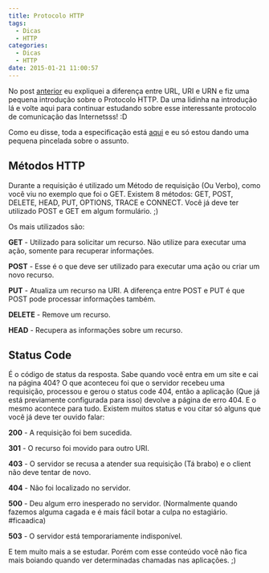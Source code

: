 ```yaml
---
title: Protocolo HTTP
tags:
  - Dicas
  - HTTP
categories:
  - Dicas
  - HTTP
date: 2015-01-21 11:00:57
---
```


No post [anterior](http://woliveiras.com.br/posts/url-uri-qual-diferenca/ "URL ou URI, qual a diferença?") eu expliquei a diferença entre URL, URI e URN e fiz uma pequena introdução sobre o Protocolo HTTP. Da uma lidinha na introdução lá e volte aqui para continuar estudando sobre esse interessante protocolo de comunicação das Internetsss! :D<!--more-->

Como eu disse, toda a especificação está [aqui](http://tools.ietf.org/html/rfc2616 "RFC2616") e eu só estou dando uma pequena pincelada sobre o assunto.

## Métodos HTTP

Durante a requisição é utilizado um Método de requisição (Ou Verbo), como você viu no exemplo que foi o GET. Existem 8 métodos: GET, POST, DELETE, HEAD, PUT, OPTIONS, TRACE e CONNECT. Você já deve ter utilizado POST e GET em algum formulário. ;)

Os mais utilizados são:

**GET** - Utilizado para solicitar um recurso. Não utilize para executar uma ação, somente para recuperar informações.

**POST** - Esse é o que deve ser utilizado para executar uma ação ou criar um novo recurso.

**PUT** - Atualiza um recurso na URI. A diferença entre POST e PUT é que POST pode processar informações também.

**DELETE** - Remove um recurso.

**HEAD** - Recupera as informações sobre um recurso.

## Status Code

É o código de status da resposta. Sabe quando você entra em um site e cai na página 404? O que aconteceu foi que o servidor recebeu uma requisição, processou e gerou o status code 404, então a aplicação (Que já está previamente configurada para isso) devolve a página de erro 404\. E o mesmo acontece para tudo. Existem muitos status e vou citar só alguns que você já deve ter ouvido falar:

**200** - A requisição foi bem sucedida.

**301** - O recurso foi movido para outro URI.

**403** - O servidor se recusa a atender sua requisição (Tá brabo) e o client não deve tentar de novo.

**404** - Não foi localizado no servidor.

**500** - Deu algum erro inesperado no servidor. (Normalmente quando fazemos alguma cagada e é mais fácil botar a culpa no estagiário. #ficaadica)

**503** - O servidor está temporariamente indisponível.

E tem muito mais a se estudar. Porém com esse conteúdo você não fica mais boiando quando ver determinadas chamadas nas aplicações. ;)
